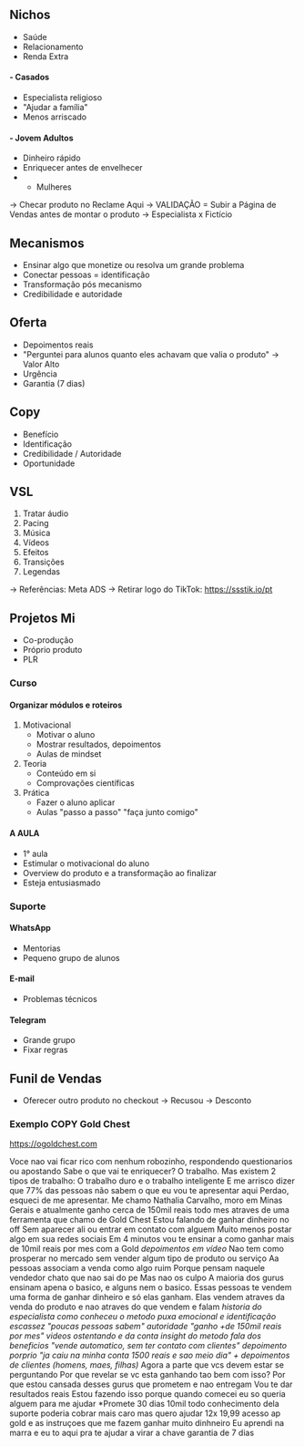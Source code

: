 ## Nichos
- Saúde
- Relacionamento
- Renda Extra
#### - Casados
- Especialista religioso
- "Ajudar a família"
- Menos arriscado
#### - Jovem Adultos
- Dinheiro rápido
- Enriquecer antes de envelhecer
- + Mulheres

-> Checar produto no Reclame Aqui
-> VALIDAÇÃO = Subir a Página de Vendas antes de montar o produto 
-> Especialista x Fictício
## Mecanismos
- Ensinar algo que monetize ou resolva um grande problema
- Conectar pessoas = identificação 
- Transformação pós mecanismo
- Credibilidade e autoridade
## Oferta
- Depoimentos reais
- "Perguntei para alunos quanto eles achavam que valia o produto" -> Valor Alto
- Urgência
- Garantia (7 dias)
## Copy
- Benefício 
- Identificação
- Credibilidade / Autoridade
- Oportunidade 
## VSL
1. Tratar áudio
2. Pacing
3. Música
4. Vídeos
5. Efeitos
6. Transições
7. Legendas

-> Referências: Meta ADS
-> Retirar logo do TikTok: https://ssstik.io/pt
## Projetos Mi
- Co-produção
- Próprio produto
- PLR
### Curso
#### Organizar módulos e roteiros
1. Motivacional
	- Motivar o aluno
	- Mostrar resultados, depoimentos
	- Aulas de mindset
2. Teoria
	- Conteúdo em si
	- Comprovações científicas
3. Prática
	- Fazer o aluno aplicar
	- Aulas "passo a passo" "faça junto comigo"
#### A AULA
- 1° aula
- Estimular o motivacional do aluno
- Overview do produto e a transformação ao finalizar
- Esteja entusiasmado
### Suporte
#### WhatsApp
- Mentorias
- Pequeno grupo de alunos
#### E-mail
- Problemas técnicos
#### Telegram
- Grande grupo
- Fixar regras
## Funil de Vendas
- Oferecer outro produto no checkout -> Recusou -> Desconto

### Exemplo COPY Gold Chest
https://ogoldchest.com

Voce nao vai ficar rico com nenhum robozinho, respondendo questionarios ou apostando
Sabe o que vai te enriquecer? O trabalho.
Mas existem 2 tipos de trabalho: O trabalho duro e o trabalho inteligente
E me arrisco dizer que 77% das pessoas não sabem o que eu vou te apresentar aqui
Perdao, esqueci de me apresentar.
Me chamo Nathalia Carvalho, moro em Minas Gerais e atualmente ganho cerca de 150mil reais todo mes atraves de uma ferramenta que chamo de Gold Chest
Estou falando de ganhar dinheiro no off
Sem aparecer ali ou entrar em contato com alguem
Muito menos postar algo em sua redes sociais
Em 4 minutos vou te ensinar a como ganhar mais de 10mil reais por mes com a Gold
	*depoimentos em vídeo*
Nao tem como prosperar no mercado sem vender algum tipo de produto ou serviço
Aa pessoas associam a venda como algo ruim 
Porque pensam naquele vendedor chato que nao sai do pe
Mas nao os culpo
A maioria dos gurus ensinam apena o basico, e alguns nem o basico.
Essas pessoas te vendem uma forma de ganhar dinheiro e só elas ganham.
Elas vendem atraves da venda do produto e nao atraves do que vendem e falam
	*historia do especialista 
	como conheceu o metodo 
	puxa emocional e identificação
	escassez "poucas pessoas sabem"
	autoridade "ganho +de 150mil reais por mes"
	videos ostentando e da conta
	insight do metodo
	fala dos beneficios "vende automatico, sem ter contato com clientes"
	depoimento porprio "ja caiu na minha conta 1500 reais e sao meio dia"
	+ depoimentos de clientes (homens, maes, filhas)*
Agora a parte que vcs devem estar se perguntando
Por que revelar se vc esta ganhando tao bem com isso?
Por que estou cansada desses gurus que prometem e nao entregam
Vou te dar resultados reais
Estou fazendo isso porque quando comecei eu so queria alguem para me ajudar
	*Promete 30 dias 10mil
	todo conhecimento dela
	suporte
	poderia cobrar mais caro mas quero ajudar
	12x 19,99
	acesso ap gold e as instruçoes que me fazem ganhar muito dinhneiro
	Eu aprendi na marra e eu to aqui pra te ajudar a virar a chave
	garantia de 7 dias